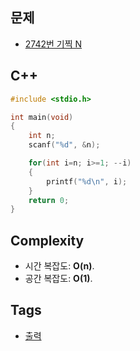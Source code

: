 ## 문제
- [2742번 기찍 N](https://www.acmicpc.net/problem/2742)

## C++
```cpp
#include <stdio.h>

int main(void)
{
	int n;
	scanf("%d", &n);

	for(int i=n; i>=1; --i)
	{
		printf("%d\n", i);
	}
	return 0;
}
```

## Complexity
- 시간 복잡도: <b>O(n)</b>.
- 공간 복잡도: <b>O(1)</b>.

## Tags
- [출력](https://github.com/myoi-oj/baekjoon-oj#print)

